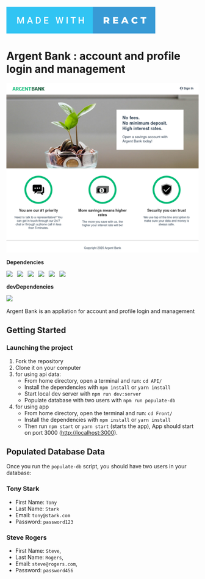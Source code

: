 ![made-with-react](./assets/made-with-react.svg)

# Argent Bank : account and profile login and management

![Argent Bank](assets/P13-home-page.png)

**Dependencies**

<img src="https://img.shields.io/badge/React-18.2.0-blue"/>&nbsp;&nbsp;
<img src="https://img.shields.io/badge/React--dom-18.2.0-blue"/>&nbsp;&nbsp;
<img src="https://img.shields.io/badge/React--Router--dom-6.10.0-blue"/>&nbsp;&nbsp;
<img src="https://img.shields.io/badge/React--Redux-8.1.1-blue"/>&nbsp;&nbsp;
<img src="https://img.shields.io/badge/Reduxjs--toolkit-1.9.5-blue"/>&nbsp;&nbsp;
<img src="https://img.shields.io/badge/Axios-1.4.0-blue"/>&nbsp;&nbsp;

**devDependencies**

<img src="https://img.shields.io/badge/styled--components-5.3.9-orange"/>&nbsp;&nbsp;

Argent Bank is an appliation for account and profile login and management

## Getting Started

### Launching the project

1. Fork the repository
2. Clone it on your computer
3. for using api data: 
    * From home directory, open a terminal and run: `cd API/`
    * Install the dependencies with `npm install` or `yarn install`
    * Start local dev server with `npm run dev:server`
    * Populate database with two users with `npm run populate-db`
4. for using app
   * From home directory, open the terminal and run: `cd Front/`
   * Install the dependencies with `npm install` or `yarn install`
   * Then run `npm start` or `yarn start` (starts the app), App should start on port 3000 ([http://localhost:3000](http://localhost:3000)).

## Populated Database Data

Once you run the `populate-db` script, you should have two users in your database:

### Tony Stark

- First Name: `Tony`
- Last Name: `Stark`
- Email: `tony@stark.com`
- Password: `password123`

### Steve Rogers

- First Name: `Steve`,
- Last Name: `Rogers`,
- Email: `steve@rogers.com`,
- Password: `password456`